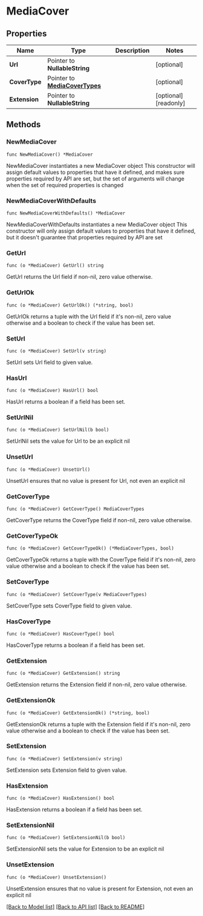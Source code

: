 # MediaCover

## Properties

Name | Type | Description | Notes
------------ | ------------- | ------------- | -------------
**Url** | Pointer to **NullableString** |  | [optional] 
**CoverType** | Pointer to [**MediaCoverTypes**](MediaCoverTypes.md) |  | [optional] 
**Extension** | Pointer to **NullableString** |  | [optional] [readonly] 

## Methods

### NewMediaCover

`func NewMediaCover() *MediaCover`

NewMediaCover instantiates a new MediaCover object
This constructor will assign default values to properties that have it defined,
and makes sure properties required by API are set, but the set of arguments
will change when the set of required properties is changed

### NewMediaCoverWithDefaults

`func NewMediaCoverWithDefaults() *MediaCover`

NewMediaCoverWithDefaults instantiates a new MediaCover object
This constructor will only assign default values to properties that have it defined,
but it doesn't guarantee that properties required by API are set

### GetUrl

`func (o *MediaCover) GetUrl() string`

GetUrl returns the Url field if non-nil, zero value otherwise.

### GetUrlOk

`func (o *MediaCover) GetUrlOk() (*string, bool)`

GetUrlOk returns a tuple with the Url field if it's non-nil, zero value otherwise
and a boolean to check if the value has been set.

### SetUrl

`func (o *MediaCover) SetUrl(v string)`

SetUrl sets Url field to given value.

### HasUrl

`func (o *MediaCover) HasUrl() bool`

HasUrl returns a boolean if a field has been set.

### SetUrlNil

`func (o *MediaCover) SetUrlNil(b bool)`

 SetUrlNil sets the value for Url to be an explicit nil

### UnsetUrl
`func (o *MediaCover) UnsetUrl()`

UnsetUrl ensures that no value is present for Url, not even an explicit nil
### GetCoverType

`func (o *MediaCover) GetCoverType() MediaCoverTypes`

GetCoverType returns the CoverType field if non-nil, zero value otherwise.

### GetCoverTypeOk

`func (o *MediaCover) GetCoverTypeOk() (*MediaCoverTypes, bool)`

GetCoverTypeOk returns a tuple with the CoverType field if it's non-nil, zero value otherwise
and a boolean to check if the value has been set.

### SetCoverType

`func (o *MediaCover) SetCoverType(v MediaCoverTypes)`

SetCoverType sets CoverType field to given value.

### HasCoverType

`func (o *MediaCover) HasCoverType() bool`

HasCoverType returns a boolean if a field has been set.

### GetExtension

`func (o *MediaCover) GetExtension() string`

GetExtension returns the Extension field if non-nil, zero value otherwise.

### GetExtensionOk

`func (o *MediaCover) GetExtensionOk() (*string, bool)`

GetExtensionOk returns a tuple with the Extension field if it's non-nil, zero value otherwise
and a boolean to check if the value has been set.

### SetExtension

`func (o *MediaCover) SetExtension(v string)`

SetExtension sets Extension field to given value.

### HasExtension

`func (o *MediaCover) HasExtension() bool`

HasExtension returns a boolean if a field has been set.

### SetExtensionNil

`func (o *MediaCover) SetExtensionNil(b bool)`

 SetExtensionNil sets the value for Extension to be an explicit nil

### UnsetExtension
`func (o *MediaCover) UnsetExtension()`

UnsetExtension ensures that no value is present for Extension, not even an explicit nil

[[Back to Model list]](../README.md#documentation-for-models) [[Back to API list]](../README.md#documentation-for-api-endpoints) [[Back to README]](../README.md)


